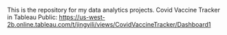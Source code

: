 This is the repository for my data analytics projects. 
Covid Vaccine Tracker in Tableau Public: https://us-west-2b.online.tableau.com/t/jingyili/views/CovidVaccineTracker/Dashboard1
